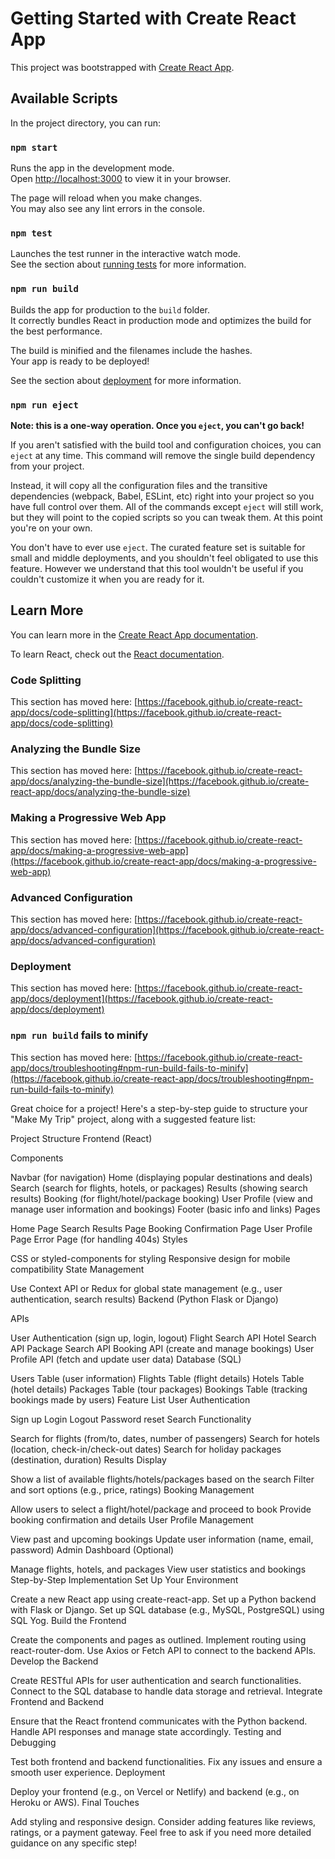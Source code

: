 # Getting Started with Create React App

This project was bootstrapped with [Create React App](https://github.com/facebook/create-react-app).

## Available Scripts

In the project directory, you can run:

### `npm start`

Runs the app in the development mode.\
Open [http://localhost:3000](http://localhost:3000) to view it in your browser.

The page will reload when you make changes.\
You may also see any lint errors in the console.

### `npm test`

Launches the test runner in the interactive watch mode.\
See the section about [running tests](https://facebook.github.io/create-react-app/docs/running-tests) for more information.

### `npm run build`

Builds the app for production to the `build` folder.\
It correctly bundles React in production mode and optimizes the build for the best performance.

The build is minified and the filenames include the hashes.\
Your app is ready to be deployed!

See the section about [deployment](https://facebook.github.io/create-react-app/docs/deployment) for more information.

### `npm run eject`

**Note: this is a one-way operation. Once you `eject`, you can't go back!**

If you aren't satisfied with the build tool and configuration choices, you can `eject` at any time. This command will remove the single build dependency from your project.

Instead, it will copy all the configuration files and the transitive dependencies (webpack, Babel, ESLint, etc) right into your project so you have full control over them. All of the commands except `eject` will still work, but they will point to the copied scripts so you can tweak them. At this point you're on your own.

You don't have to ever use `eject`. The curated feature set is suitable for small and middle deployments, and you shouldn't feel obligated to use this feature. However we understand that this tool wouldn't be useful if you couldn't customize it when you are ready for it.

## Learn More

You can learn more in the [Create React App documentation](https://facebook.github.io/create-react-app/docs/getting-started).

To learn React, check out the [React documentation](https://reactjs.org/).

### Code Splitting

This section has moved here: [https://facebook.github.io/create-react-app/docs/code-splitting](https://facebook.github.io/create-react-app/docs/code-splitting)

### Analyzing the Bundle Size

This section has moved here: [https://facebook.github.io/create-react-app/docs/analyzing-the-bundle-size](https://facebook.github.io/create-react-app/docs/analyzing-the-bundle-size)

### Making a Progressive Web App

This section has moved here: [https://facebook.github.io/create-react-app/docs/making-a-progressive-web-app](https://facebook.github.io/create-react-app/docs/making-a-progressive-web-app)

### Advanced Configuration

This section has moved here: [https://facebook.github.io/create-react-app/docs/advanced-configuration](https://facebook.github.io/create-react-app/docs/advanced-configuration)

### Deployment

This section has moved here: [https://facebook.github.io/create-react-app/docs/deployment](https://facebook.github.io/create-react-app/docs/deployment)

### `npm run build` fails to minify

This section has moved here: [https://facebook.github.io/create-react-app/docs/troubleshooting#npm-run-build-fails-to-minify](https://facebook.github.io/create-react-app/docs/troubleshooting#npm-run-build-fails-to-minify)

Great choice for a project! Here's a step-by-step guide to structure your "Make My Trip" project, along with a suggested feature list:

Project Structure
Frontend (React)

Components

Navbar (for navigation)
Home (displaying popular destinations and deals)
Search (search for flights, hotels, or packages)
Results (showing search results)
Booking (for flight/hotel/package booking)
User Profile (view and manage user information and bookings)
Footer (basic info and links)
Pages

Home Page
Search Results Page
Booking Confirmation Page
User Profile Page
Error Page (for handling 404s)
Styles

CSS or styled-components for styling
Responsive design for mobile compatibility
State Management

Use Context API or Redux for global state management (e.g., user authentication, search results)
Backend (Python Flask or Django)

APIs

User Authentication (sign up, login, logout)
Flight Search API
Hotel Search API
Package Search API
Booking API (create and manage bookings)
User Profile API (fetch and update user data)
Database (SQL)

Users Table (user information)
Flights Table (flight details)
Hotels Table (hotel details)
Packages Table (tour packages)
Bookings Table (tracking bookings made by users)
Feature List
User Authentication

Sign up
Login
Logout
Password reset
Search Functionality

Search for flights (from/to, dates, number of passengers)
Search for hotels (location, check-in/check-out dates)
Search for holiday packages (destination, duration)
Results Display

Show a list of available flights/hotels/packages based on the search
Filter and sort options (e.g., price, ratings)
Booking Management

Allow users to select a flight/hotel/package and proceed to book
Provide booking confirmation and details
User Profile Management

View past and upcoming bookings
Update user information (name, email, password)
Admin Dashboard (Optional)

Manage flights, hotels, and packages
View user statistics and bookings
Step-by-Step Implementation
Set Up Your Environment

Create a new React app using create-react-app.
Set up a Python backend with Flask or Django.
Set up SQL database (e.g., MySQL, PostgreSQL) using SQL Yog.
Build the Frontend

Create the components and pages as outlined.
Implement routing using react-router-dom.
Use Axios or Fetch API to connect to the backend APIs.
Develop the Backend

Create RESTful APIs for user authentication and search functionalities.
Connect to the SQL database to handle data storage and retrieval.
Integrate Frontend and Backend

Ensure that the React frontend communicates with the Python backend.
Handle API responses and manage state accordingly.
Testing and Debugging

Test both frontend and backend functionalities.
Fix any issues and ensure a smooth user experience.
Deployment

Deploy your frontend (e.g., on Vercel or Netlify) and backend (e.g., on Heroku or AWS).
Final Touches

Add styling and responsive design.
Consider adding features like reviews, ratings, or a payment gateway.
Feel free to ask if you need more detailed guidance on any specific step!